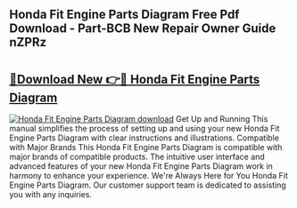 ## Honda Fit Engine Parts Diagram Free Pdf Download - Part-BCB New Repair Owner Guide nZPRz

# <h2><a href="http://dfkj90k.blite.top/?on=Honda+Fit+Engine+Parts+Diagram">🔗Download New 👉🔴 Honda Fit Engine Parts Diagram</a></h2>

[![Honda Fit Engine Parts Diagram download](https://i.imgur.com/lujVjoI.png)](http://dfkj90k.blite.top/?on=Honda+Fit+Engine+Parts+Diagram)
Get Up and Running This manual simplifies the process of setting up and using your new Honda Fit Engine Parts Diagram with clear instructions and illustrations. Compatible with Major Brands This Honda Fit Engine Parts Diagram is compatible with major brands of compatible products. The intuitive user interface and advanced features of your new Honda Fit Engine Parts Diagram work in harmony to enhance your experience. We're Always Here for You Honda Fit Engine Parts Diagram. Our customer support team is dedicated to assisting you with any inquiries.
